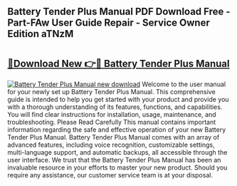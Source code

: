 ## Battery Tender Plus Manual PDF Download Free - Part-FAw User Guide Repair - Service Owner Edition aTNzM

# <h2><a href="http://bc23879.oget.top/?id=Battery+Tender+Plus+Manual">🔗Download New 👉🔴 Battery Tender Plus Manual</a></h2>

[![Battery Tender Plus Manual new download](https://i.imgur.com/5g1atiW.png)](http://bc23879.oget.top/?id=Battery+Tender+Plus+Manual)
Welcome to the user manual for your newly set up Battery Tender Plus Manual. This comprehensive guide is intended to help you get started with your product and provide you with a thorough understanding of its features, functions, and capabilities. You will find clear instructions for installation, usage, maintenance, and troubleshooting. Please Read Carefully This manual contains important information regarding the safe and effective operation of your new Battery Tender Plus Manual. Battery Tender Plus Manual comes with an array of advanced features, including voice recognition, customizable settings, multi-language support, and automatic backups, all accessible through the user interface. We trust that the Battery Tender Plus Manual has been an invaluable resource in your efforts to master your new product. Should you require any assistance, our customer service team is at your disposal.
